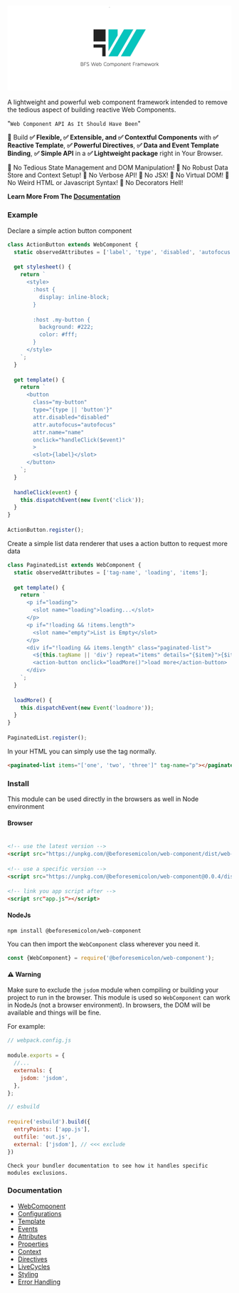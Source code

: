 ![BFS Web Component Framework](https://github.com/beforesemicolon/web-component/blob/master/doc/cover.jpg)

A lightweight and powerful web component framework intended to remove the tedious aspect of building reactive Web Components.

"`Web Component API As It Should Have Been`"

🥇 Build **✅ Flexible, ✅ Extensible, and ✅ Contextful Components** with **✅ Reactive Template**, **✅ Powerful Directives**, **✅ Data and Event Template Binding**, **✅ Simple API** in a **✅ Lightweight package** right in Your Browser.

🚫 No Tedious State Management and DOM Manipulation! 🚫 No Robust Data Store and Context Setup! 🚫 No Verbose API! 🚫 No JSX! 🚫 No Virtual DOM! 
🚫 No Weird HTML or Javascript Syntax! 🚫 No Decorators Hell!

**Learn More From The [Documentation](https://github.com/beforesemicolon/web-component#documentation)**


### Example
Declare a simple action button component
```js
class ActionButton extends WebComponent {
  static observedAttributes = ['label', 'type', 'disabled', 'autofocus', 'name'];
  
  get stylesheet() {
    return `
      <style>
        :host {
          display: inline-block;
        }
        
        :host .my-button {
          background: #222;
          color: #fff;
        }
      </style>
    `;
  }
  
  get template() {
    return `
      <button 
        class="my-button" 
        type="{type || 'button'}"
        attr.disabled="disabled"
        attr.autofocus="autofocus"
        attr.name="name"
        onclick="handleClick($event)"
        >
        <slot>{label}</slot>
      </button>
    `;
  }
  
  handleClick(event) {
    this.dispatchEvent(new Event('click'));
  }
}

ActionButton.register();
```
Create a simple list data renderer that uses a action button to request more data
```js
class PaginatedList extends WebComponent {
  static observedAttributes = ['tag-name', 'loading', 'items'];
  
  get template() {
    return `
      <p if="loading">
        <slot name="loading">loading...</slot>
      </p>
      <p if="!loading && !items.length">
        <slot name="empty">List is Empty</slot>
      </p>
      <div if="!loading && items.length" class="paginated-list">
        <${this.tagName || 'div'} repeat="items" details="{$item}">{$item}</${this.tagName || 'div'}>
        <action-button onclick="loadMore()">load more</action-button>
      </div>
    `;
  }
  
  loadMore() {
    this.dispatchEvent(new Event('loadmore'));
  }
}

PaginatedList.register();
```

In your HTML you can simply use the tag normally.

```html
<paginated-list items="['one', 'two', 'three']" tag-name="p"></paginated-list>
```

### Install

This module can be used directly in the browsers as well in Node environment

#### Browser
```html 

<!-- use the latest version -->
<script src="https://unpkg.com/@beforesemicolon/web-component/dist/web-component.min.js"></script>

<!-- use a specific version -->
<script src="https://unpkg.com/@beforesemicolon/web-component@0.0.4/dist/web-component.min.js"></script>

<!-- link you app script after -->
<script src"app.js"></script>
```

#### NodeJs

```
npm install @beforesemicolon/web-component
```

You can then import the `WebComponent` class wherever you need it.

```js
const {WebComponent} = require('@beforesemicolon/web-component');
```

#### ⚠️ Warning

Make sure to exclude the `jsdom` module when compiling or building your project to run in the browser.
This module is used so `WebComponent` can work in NodeJs (not a browser environment). In browsers, the DOM
will be available and things will be fine.

For example:

```js
// webpack.config.js

module.exports = {
  //...
  externals: {
    jsdom: 'jsdom',
  },
};
```

```js
// esbuild

require('esbuild').build({
  entryPoints: ['app.js'],
  outfile: 'out.js',
  external: ['jsdom'], // <<< exclude
})
```

    Check your bundler documentation to see how it handles specific modules exclusions.

### Documentation

- [WebComponent](https://github.com/beforesemicolon/web-component/blob/master/doc/WebComponent.md)
- [Configurations](https://github.com/beforesemicolon/web-component/blob/master/doc/configurations.md)
- [Template](https://github.com/beforesemicolon/web-component/blob/master/doc/template.md)
- [Events](https://github.com/beforesemicolon/web-component/blob/master/doc/events.md)
- [Attributes](https://github.com/beforesemicolon/web-component/blob/master/doc/attributes.md)
- [Properties](https://github.com/beforesemicolon/web-component/blob/master/doc/properties.md)
- [Context](https://github.com/beforesemicolon/web-component/blob/master/doc/context.md)
- [Directives](https://github.com/beforesemicolon/web-component/blob/master/doc/directives.md)
- [LiveCycles](https://github.com/beforesemicolon/web-component/blob/master/doc/livecycles.md)
- [Styling](https://github.com/beforesemicolon/web-component/blob/master/doc/stylesheet.md)
- [Error Handling](https://github.com/beforesemicolon/web-component/blob/master/doc/errors.md)
